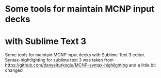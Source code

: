 # Some tools for maintain MCNP input decks 
# with Sublime Text 3
Some tools for maintain MCNP input decks with Sublime Text 3 editor. Syntax-hightlighting for sublime text 3 was taken from https://github.com/danyalturkoglu/MCNP-syntax-highlighting and a little bit changed
